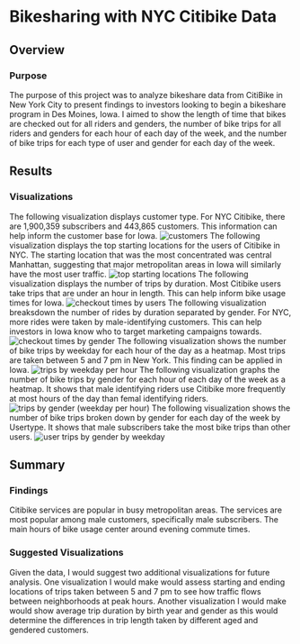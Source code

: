# Bikesharing with NYC Citibike Data
## Overview
### Purpose
The purpose of this project was to analyze bikeshare data from CitiBike in New York City to present findings to investors looking to begin a bikeshare program in Des Moines, Iowa. I aimed to show the length of time that bikes are checked out for all riders and genders, the number of bike trips for all riders and genders for each hour of each day of the week, and the number of bike trips for each type of user and gender for each day of the week.
## Results
### Visualizations 
The following visualization displays customer type. For NYC Citibike, there are 1,900,359 subscribers and 443,865 customers. This information can help inform the customer base for Iowa. 
![customers](https://user-images.githubusercontent.com/106560739/190551565-33887787-ab1d-4823-b5f8-25a4c19cf54e.png)
The following visualization displays the top starting locations for the users of Citibike in NYC. The starting location that was the most concentrated was central Manhattan, suggesting that major metropolitan areas in Iowa will similarly have the most user traffic.
![top starting locations](https://user-images.githubusercontent.com/106560739/190552224-6a91f4fe-cbfb-4ee1-b922-3d84d44b4f3a.png)
The following visualization displays the number of trips by duration. Most Citibike users take trips that are under an hour in length. This can help inform bike usage times for Iowa. 
![checkout times by users](https://user-images.githubusercontent.com/106560739/190553054-cb6f12af-8ce2-4dc8-9652-f565a8c3cae2.png)
The following visualization breaksdown the number of rides by duration separated by gender. For NYC, more rides were taken by male-identifying customers. This can help investors in Iowa know who to target marketing campaigns towards.
![checkout times by gender](https://user-images.githubusercontent.com/106560739/190553207-840a9e3e-6ed3-44e7-893d-0df8ab57304c.png)
The following visualization shows the number of bike trips by weekday for each hour of the day as a heatmap. Most trips are taken between 5 and 7 pm in New York. This finding can be applied in Iowa.
![trips by weekday per hour](https://user-images.githubusercontent.com/106560739/190553717-a6a94ebb-b3e4-4eb4-9947-64732bd490a3.png)
The following visualization graphs the number of bike trips by gender for each hour of each day of the week as a heatmap. It shows that male identifying riders use Citibike more frequently at most hours of the day than femal identifying riders.
![trips by gender (weekday per hour)](https://user-images.githubusercontent.com/106560739/190553938-d7bd95b5-1780-4236-8bb9-ca3263671563.png)
The following visualization shows the number of bike trips broken down by gender for each day of the week by
 Usertype. It shows that male subscribers take the most bike trips than other users. 
![user trips by gender by weekday](https://user-images.githubusercontent.com/106560739/190554094-9fe03227-ffcd-474b-8e9b-57b6d4d891ee.png)
## Summary
### Findings
Citibike services are popular in busy metropolitan areas. The services are most popular among male customers, specifically male subscribers. The main hours of bike usage center around evening commute times.
### Suggested Visualizations 
Given the data, I would suggest two additional visualizations for future analysis. One visualization I would make would assess starting and ending locations of trips taken between 5 and 7 pm to see how traffic flows between neighborhoods at peak hours. Another visualization I would make would show average trip duration by birth year and gender as this would determine the differences in trip length taken by different aged and gendered customers. 
